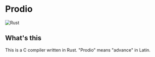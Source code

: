 # Prodio

![Rust](https://github.com/ikanago/prodio/workflows/Rust/badge.svg)

## What's this
This is a C compiler written in Rust. "Prodio" means "advance" in Latin.
